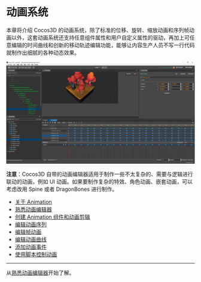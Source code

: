 # 动画系统

本章将介绍 Cocos3D 的动画系统，除了标准的位移、旋转、缩放动画和序列帧动画以外，这套动画系统还支持任意组件属性和用户自定义属性的驱动，再加上可任意编辑的时间曲线和创新的移动轨迹编辑功能，能够让内容生产人员不写一行代码就制作出细腻的各种动态效果。

![animation cover](index/animation_cover.png)

**注意**：Cocos3D 自带的动画编辑器适用于制作一些不太复杂的、需要与逻辑进行联动的动画，例如 UI 动画。如果要制作复杂的特效、角色动画、嵌套动画，可以考虑改用 Spine 或者 DragonBones 进行制作。

- [关于 Animation](animation.md)
- [熟悉动画编辑器](animation-editor.md)
- [创建 Animation 组件和动画剪辑](animation-create.md)
- [编辑动画序列](animation-clip.md)
- [编辑帧动画](sprite-animation.md)
- [编辑动画曲线](animation-curve.md)
- [添加动画事件](animation-event.md)
- [使用脚本控制动画](scripting-animation.md)

<hr>

从[熟悉动画编辑器](animation.md)开始了解。